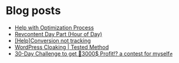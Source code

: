 # Blog posts
<!-- BLOG-POST-LIST:START -->
- [Help with Optimization Process](https://afflift.com/f/threads/help-with-optimization-process.10089/)
- [Revcontent Day Part &lpar;Hour of Day&rpar;](https://afflift.com/f/threads/revcontent-day-part-hour-of-day.10090/)
- [[Help]Conversion not tracking](https://afflift.com/f/threads/help-conversion-not-tracking.9578/)
- [WordPress Cloaking | Tested Method](https://afflift.com/f/threads/wordpress-cloaking-tested-method.10091/)
- [30-Day Challenge to get 🎯3000$ Profit⁉ a contest for myself✊](https://afflift.com/f/threads/30-day-challenge-to-get-%F0%9F%8E%AF3000-profit%E2%81%89-a-contest-for-myself%E2%9C%8A.9419/)
<!-- BLOG-POST-LIST:END -->

